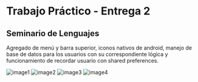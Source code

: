 # Trabajo Práctico - Entrega 2
## Seminario de Lenguajes
Agregado de menú y barra superior, iconos nativos de android, manejo de base de datos para los usuarios con su correspondiente lógica y funcionamiento de recordar usuario con shared preferences.

![image1](https://github.com/user-attachments/assets/0189352f-51c5-4a4d-8974-b45106861919)
![image2](https://github.com/user-attachments/assets/820127ec-45a8-4a5c-99a7-33c15115a632)
![image3](https://github.com/user-attachments/assets/9e5ea304-e2e1-41a1-8609-d38c3fbd373b)
![image4](https://github.com/user-attachments/assets/90cc676e-0685-4da2-bc9e-3382bedba168)
